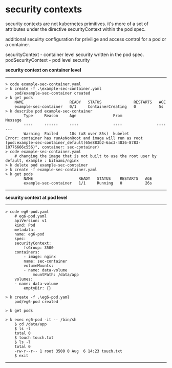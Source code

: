# security contexts

security contexts are not kubernetes primitives.
it's more of a set of attributes under the directive securityContext within the pod spec.

additional secuirty configuration for privilige and access control for a pod or a container. 

securityContext - container level security written in the pod spec.
podSecurityContext - pod level security 

**security context on container level**

---
    > code example-sec-container.yaml
    > k create -f .\example-sec-container.yaml
        pod/example-sec-container created
    > k get pods
        NAME                    READY   STATUS              RESTARTS   AGE
        example-sec-container   0/1     ContainerCreating   0          5s    
    > k describe pod example-sec-container
            Type     Reason     Age                From               Message
            ----     ------     ----               ----               -------
            Warning  Failed     10s (x8 over 85s)  kubelet            Error: container has runAsNonRoot and image will run as root (pod:example-sec-container_default(65e883b2-6ac3-4836-8783-10776666c556)", container: sec-container)
    > code example-sec-container.yaml
        # changing the image that is not built to use the root user by default, example : bitnami/nginx
    > k delete pod example-sec-container
    > k create -f example-sec-container.yaml
    > k get pods
            NAME                    READY   STATUS    RESTARTS   AGE
            example-sec-container   1/1     Running   0          26s
---

**security context at pod level**

---
    > code eg6-pod.yaml
        # eg6-pod.yaml
        apiVersion: v1
        kind: Pod
        metadata: 
        name: eg6-pod
        spec: 
        securityContext: 
            fsGroup: 3500
        containers: 
            - image: nginx
            name: sec-container
            volumeMounts: 
            - name: data-volume
                mountPath: /data/app
        volumes: 
        - name: data-volume
            emptyDir: {}

    > k create -f .\eg6-pod.yaml
        pod/eg6-pod created

    > k get pods

    > k exec eg6-pod -it -- /bin/sh
        $ cd /data/app
        $ ls -l
        total 0
        $ touch touch.txt
        $ ls -l
        total 0
        -rw-r--r-- 1 root 3500 0 Aug  6 14:23 touch.txt
        $ exit
---